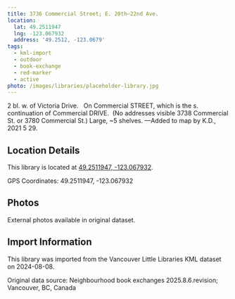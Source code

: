 ```yaml
---
title: 3736 Commercial Street; E. 20th—22nd Ave.
location:
  lat: 49.2511947
  lng: -123.067932
  address: '49.2512, -123.0679'
tags:
  - kml-import
  - outdoor
  - book-exchange
  - red-marker
  - active
photo: /images/libraries/placeholder-library.jpg
---
```

2 bl. w. of Victoria Drive.  
On Commercial STREET, which is the 
s. continuation of Commercial DRIVE. 
(No addresses visible 3738 Commercial St. or 3780 Commercial St.)
Large, ~5 shelves.
—Added to map by K.D., 2021 5 29.

## Location Details

This library is located at [49.2511947, -123.067932](https://www.google.com/maps?q=49.2511947,-123.067932).

GPS Coordinates: 49.2511947, -123.067932

## Photos

External photos available in original dataset.

## Import Information

This library was imported from the Vancouver Little Libraries KML dataset on 2024-08-08.

Original data source: Neighbourhood book exchanges 2025.8.6.revision; Vancouver, BC, Canada
